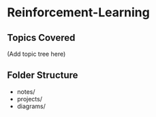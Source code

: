 # Reinforcement-Learning

## Topics Covered
(Add topic tree here)

## Folder Structure
- notes/
- projects/
- diagrams/

